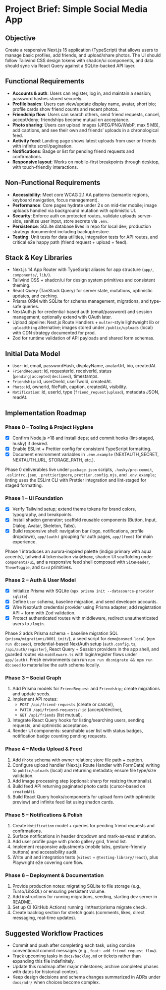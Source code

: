 # Project Brief: Simple Social Media App

## Objective

Create a responsive Next.js 15 application (TypeScript) that allows users to manage basic profiles, add friends, and upload/share photos. The UI should follow Tailwind CSS design tokens with shadcn/ui components, and data should sync via React Query against a SQLite-backed API layer.

## Functional Requirements

- **Accounts & auth**: Users can register, log in, and maintain a session; password hashes stored securely.
- **Profile basics**: Users can view/update display name, avatar, short bio; profile cards show friend counts and recent photos.
- **Friendship flow**: Users can search others, send friend requests, cancel, accept/deny; friendships become mutual on acceptance.
- **Photo sharing**: Users can upload images (JPEG/PNG/WebP, max 5 MB), add captions, and see their own and friends’ uploads in a chronological feed.
- **Activity feed**: Landing page shows latest uploads from user or friends with infinite scroll/pagination.
- **Notifications**: Badge or list for pending friend requests and confirmations.
- **Responsive layout**: Works on mobile-first breakpoints through desktop, with touch-friendly interactions.

## Non-Functional Requirements

- **Accessibility**: Meet core WCAG 2.1 AA patterns (semantic regions, keyboard navigation, focus management).
- **Performance**: Core pages hydrate under 2 s on mid-tier mobile; image uploads handled via background mutation with optimistic UI.
- **Security**: Enforce auth on protected routes, validate uploads server-side, sanitize user input, store secrets via `.env`.
- **Persistence**: SQLite database lives in repo for local dev; production strategy documented including backup/restore.
- **Testing**: Unit tests for data utilities, integration tests for API routes, and critical e2e happy path (friend request + upload + feed).

## Stack & Key Libraries

- Next.js 14 App Router with TypeScript aliases for app structure (`app/`, `components/`, `lib/`).
- Tailwind CSS + shadcn/ui for design system primitives and consistent theming.
- React Query (TanStack Query) for server state, mutations, optimistic updates, and caching.
- Prisma ORM with SQLite for schema management, migrations, and type-safe queries.
- NextAuth.js for credential-based auth (email/password) and session management; optionally extend with OAuth later.
- Upload pipeline: Next.js Route Handlers + `multer`-style lightweight lib or `uploadthing` alternative; images stored under `/public/uploads` (local) with CDN strategy documented for prod.
- Zod for runtime validation of API payloads and shared form schemas.

## Initial Data Model

- `User`: id, email, passwordHash, displayName, avatarUrl, bio, createdAt.
- `FriendRequest`: id, requesterId, receiverId, status (`pending|accepted|declined`), timestamps.
- `Friendship`: id, userOneId, userTwoId, createdAt.
- `Photo`: id, ownerId, filePath, caption, createdAt, visibility.
- `Notification`: id, userId, type (`friend_request|upload`), metadata JSON, readAt.

## Implementation Roadmap

### Phase 0 – Tooling & Project Hygiene

- [x] Confirm Node.js ≥18 and install deps; add commit hooks (lint-staged, husky) if desired.
- [x] Enable ESLint + Prettier config for consistent TypeScript formatting.
- [x] Document environment variables in `.env.example` (NEXTAUTH_SECRET, NEXTAUTH_URL, STORAGE_PATH, etc.).

Phase 0 deliverables live under `package.json` scripts, `.husky/pre-commit`, `.eslintrc.json`, `.prettierignore`, `prettier.config.mjs`, and `.env.example`; linting uses the ESLint CLI with Prettier integration and lint-staged for staged formatting.

### Phase 1 – UI Foundation

- [x] Verify Tailwind setup; extend theme tokens for brand colors, typography, and breakpoints.
- [x] Install shadcn generator; scaffold reusable components (Button, Input, Dialog, Avatar, Skeleton, Tabs).
- [x] Build responsive shell: navigation bar (logo, notifications, profile dropdown), `app/(auth)` grouping for auth pages, `app/(feed)` for main experience.

Phase 1 introduces an aurora-inspired palette (indigo primary with aqua accents), tailwind 4 tokenisation via `@theme`, shadcn UI scaffolding under `components/ui`, and a responsive feed shell composed with `SiteHeader`, `ThemeToggle`, and `Card` primitives.

### Phase 2 – Auth & User Model

- [x] Initialize Prisma with SQLite (`npx prisma init --datasource-provider sqlite`).
- [x] Define `User` schema, baseline migration, and seed developer accounts.
- [x] Wire NextAuth credential provider using Prisma adapter; add registration API + form with Zod validation.
- [x] Protect authenticated routes with middleware, redirect unauthenticated users to `/login`.

Phase 2 adds Prisma schema + baseline migration SQL (`prisma/migrations/0001_init/`), a seed script for `demo@sosmed.local` (`npm run db:seed`), credential-based NextAuth setup (`auth.config.ts`, `/api/auth/register`), React Query + Session providers in the app shell, and guarded routes via `middleware.ts` with login/register flows under `app/(auth)`. Fresh environments can run `npm run db:migrate && npm run db:seed` to materialise the auth schema locally.

### Phase 3 – Social Graph

1. Add Prisma models for `FriendRequest` and `Friendship`; create migrations and update seeds.
2. Implement API routes:
   - `POST /api/friend-requests` (create or cancel),
   - `PATCH /api/friend-requests/:id` (accept/decline),
   - `GET /api/friends` (list mutual).
3. Integrate React Query hooks for listing/searching users, sending requests, and optimistic acceptance.
4. Render UI components: searchable user list with status badges, notification badge counting pending requests.

### Phase 4 – Media Upload & Feed

1. Add `Photo` schema with owner relation; store file path + caption.
2. Configure upload handler (Next.js Route Handler with FormData) writing to `public/uploads` (local) and returning metadata; ensure file type/size validation.
3. Add image processing step (optional: sharp for resizing thumbnails).
4. Build feed API returning paginated photo cards (cursor-based on `createdAt`).
5. Build React Query hooks/components for upload form (with optimistic preview) and infinite feed list using shadcn cards.

### Phase 5 – Notifications & Polish

1. Create `Notification` model + queries for pending friend requests and confirmations.
2. Surface notifications in header dropdown and mark-as-read mutation.
3. Add user profile page with photo gallery grid, friend list.
4. Implement responsive adjustments (mobile tabs, gesture-friendly buttons) and accessibility audit.
5. Write unit and integration tests (`vitest` + `@testing-library/react`), plus Playwright e2e covering core flow.

### Phase 6 – Deployment & Documentation

1. Provide production notes: migrating SQLite to file storage (e.g., Turso/LibSQL) or ensuring persistent volume.
2. Add instructions for running migrations, seeding, starting dev server in README.
3. Set up CI (GitHub Actions) running lint/test/prisma migrate check.
4. Create backlog section for stretch goals (comments, likes, direct messaging, real-time updates).

## Suggested Workflow Practices

- Commit and push after completing each task, using concise conventional commit messages (e.g., `feat: add friend request flow`).
- Track upcoming tasks in `docs/backlog.md` or tickets rather than expanding this file indefinitely.
- Update this roadmap after major milestones; archive completed phases with dates for historical context.
- Keep design decisions and schema changes summarized in ADRs under `docs/adr/` when choices become complex.
